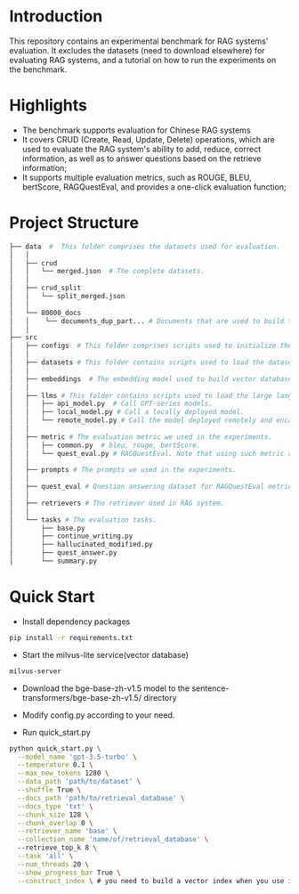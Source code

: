 # Introduction
This repository contains an experimental benchmark for RAG systems' evaluation. It excludes the datasets (need to download elsewhere) for evaluating RAG systems, and a tutorial on how to run the experiments on the benchmark.


# Highlights
- The benchmark supports evaluation for Chinese RAG systems
- It covers CRUD (Create, Read, Update, Delete) operations, which are used to evaluate the RAG system's ability to add, reduce, correct information, as well as to answer questions based on the retrieve information;
- It supports multiple evaluation metrics, such as ROUGE, BLEU, bertScore, RAGQuestEval, and provides a one-click evaluation function;


# Project Structure
```bash
├── data  #  This folder comprises the datasets used for evaluation.
│   │
│   ├── crud 
│   │   └── merged.json  # The complete datasets.
│   │
│   ├── crud_split
│   │   └── split_merged.json
│   │
│   └── 80000_docs
│   │    └── documents_dup_part... # Documents that are used to build the retrieval database of the RAG system.
│   │     
├── src 
│   ├── configs  # This folder comprises scripts used to initialize the loading parameters of the LLMs in RAG systems.
│   │
│   ├── datasets # This folder contains scripts used to load the dataset.
│   │
│   ├── embeddings  # The embedding model used to build vector databases.
│   │   
│   ├── llms # This folder contains scripts used to load the large language models.
│   │   ├── api_model.py  # Call GPT-series models.
│   │   ├── local_model.py # Call a locally deployed model.
│   │   └── remote_model.py # Call the model deployed remotely and encapsulated into an API.
│   │
│   ├── metric # The evaluation metric we used in the experiments.
│   │   ├── common.py  # bleu, rouge, bertScore.
│   │   └── quest_eval.py # RAGQuestEval. Note that using such metric requires calling a large language model such as GPT to answer questions, or modifying the code and deploying the question answering model yourself.
│   │
│   ├── prompts # The prompts we used in the experiments.
│   │
│   ├── quest_eval # Question answering dataset for RAGQuestEval metric.
│   │
│   ├── retrievers # The retriever used in RAG system.
│   │
│   └── tasks # The evaluation tasks.
│       ├── base.py
│       ├── continue_writing.py
│       ├── hallucinated_modified.py
│       ├── quest_answer.py
│       └── summary.py
```

# Quick Start
- Install dependency packages
```bash
pip install -r requirements.txt
```

- Start the milvus-lite service(vector database)
```bash
milvus-server
```

- Download the bge-base-zh-v1.5 model to the sentence-transformers/bge-base-zh-v1.5/ directory

- Modify config.py according to your need.

- Run quick_start.py

```bash
python quick_start.py \
  --model_name 'gpt-3.5-turbo' \
  --temperature 0.1 \
  --max_new_tokens 1280 \
  --data_path 'path/to/dataset' \
  --shuffle True \
  --docs_path 'path/to/retrieval_database' \
  --docs_type 'txt' \
  --chunk_size 128 \
  --chunk_overlap 0 \
  --retriever_name 'base' \
  --collection_name 'name/of/retrieval_database' \ 
  --retrieve_top_k 8 \
  --task 'all' \
  --num_threads 20 \
  --show_progress_bar True \
  --construct_index \ # you need to build a vector index when you use it first time
```

